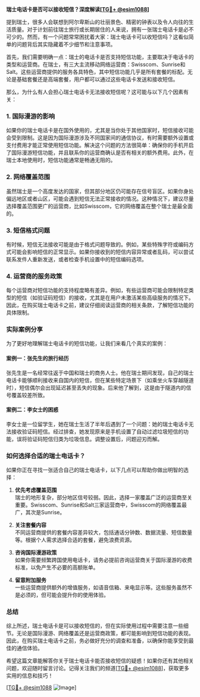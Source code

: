 **瑞士电话卡是否可以接收短信？深度解读[[TG💪+ @esim1088](https://t.me/s/esim1088)]**

提到瑞士，很多人会联想到阿尔卑斯山的壮丽景色、精密的钟表以及令人向往的生活质量。对于计划前往瑞士旅行或长期居住的人来说，拥有一张瑞士电话卡是必不可少的。然而，有一个问题常常困扰着大家：瑞士电话卡可以收短信吗？这看似简单的问题背后其实隐藏着不少细节和注意事项。

首先，我们需要明确一点：瑞士的电话卡是否支持短信功能，主要取决于电话卡的类型和运营商。在瑞士，有三大主流移动网络运营商：Swisscom、Sunrise和Salt。这些运营商提供的服务各具特色，其中短信功能几乎是所有套餐的标配。无论是基础套餐还是高端套餐，用户都可以通过这些电话卡发送和接收短信。

那么，为什么有人会担心瑞士电话卡无法接收短信呢？这可能与以下几个因素有关：

### 1. **国际漫游的影响**
如果你的瑞士电话卡是在国外使用的，尤其是当你处于其他国家时，短信接收可能会受到限制。这是因为国际漫游涉及不同国家间的通信协议，有时需要额外设置或支付费用才能正常使用短信功能。解决这个问题的方法很简单：确保你的手机开启了国际漫游短信功能，并且联系你的运营商确认是否有相关的额外费用。此外，在瑞士本地使用时，短信功能通常是畅通无阻的。

### 2. **网络覆盖范围**
虽然瑞士是一个高度发达的国家，但其部分地区仍可能存在信号盲区。如果你身处偏远地区或者山区，可能会遇到短信无法正常接收的情况。这种情况下，建议尽量选择覆盖范围更广的运营商，比如Swisscom，它的网络覆盖在整个瑞士是最全面的。

### 3. **短信格式问题**
有时候，短信无法接收可能是由于格式问题导致的。例如，某些特殊字符或编码方式可能会影响短信的正常显示。如果你接收到的短信内容异常或者乱码，可以尝试联系发件人重新发送，或者检查手机设置中的短信编码选项。

### 4. **运营商的服务政策**
每个运营商对短信功能的支持程度略有差异。例如，有些运营商可能会限制特定类型的短信（如验证码短信）的接收，尤其是在用户未激活某些高级服务的情况下。因此，在购买瑞士电话卡之前，建议仔细阅读运营商的相关条款，了解短信功能的具体限制。

### 实际案例分享

为了更好地理解瑞士电话卡的短信功能，让我们来看几个真实的案例：

#### 案例一：张先生的旅行经历
张先生是一名经常往返于中国和瑞士的商务人士。他在瑞士期间发现，自己的瑞士电话卡能够顺利接收来自国内的短信，但在某些特定场景下（如乘坐火车穿越隧道时），短信偶尔会出现延迟甚至丢失的现象。后来他了解到，这是由于隧道内的信号覆盖较差所致。

#### 案例二：李女士的困惑
李女士是一位留学生，她在瑞士生活了半年后遇到了一个问题：她的瑞士电话卡无法接收验证码短信。经过排查，她发现原来是手机设置了自动过滤垃圾短信的功能，误将验证码短信归类为垃圾信息。调整设置后，问题迎刃而解。

### 如何选择合适的瑞士电话卡？

如果你正在寻找一张适合自己的瑞士电话卡，以下几点可以帮助你做出明智的选择：

1. **优先考虑覆盖范围**  
   瑞士的地形复杂，部分地区信号较弱。因此，选择一家覆盖广泛的运营商至关重要。Swisscom、Sunrise和Salt三家运营商中，Swisscom的网络覆盖最广，其次是Sunrise。

2. **关注套餐内容**  
   不同运营商提供的套餐内容差异较大，包括通话分钟数、数据流量、短信数量等。根据个人需求选择合适的套餐，避免浪费资源。

3. **咨询国际漫游政策**  
   如果你需要频繁跨国使用电话卡，请务必提前咨询运营商关于国际漫游的收费标准，以免产生不必要的高额账单。

4. **留意附加服务**  
   一些运营商提供额外的增值服务，如语音信箱、来电显示等。这些服务虽然不是必须的，但可能会提升你的使用体验。

### 总结

综上所述，瑞士电话卡是可以接收短信的，但在实际使用过程中需要注意一些细节。无论是国际漫游、网络覆盖还是运营商政策，都可能影响到短信功能的表现。因此，在购买瑞士电话卡之前，务必做好充分的调查和准备，以确保你能享受到最佳的通信体验。

希望这篇文章能解答你关于瑞士电话卡能否接收短信的疑惑！如果你还有其他相关问题，欢迎随时留言讨论。记得关注我们的频道[[TG💪+ @esim1088](https://t.me/s/esim1088)]，获取更多实用的信息和技巧！

[[TG💪+ @esim1088](https://t.me/s/esim1088) ![Image](https://i.postimg.cc/4NQfJmqS/Snipaste-2025-05-13-00-14-12.png)]
